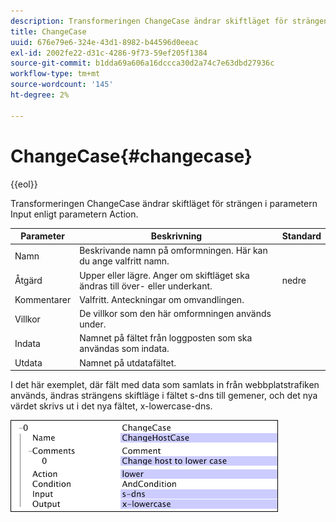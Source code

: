 ```yaml
---
description: Transformeringen ChangeCase ändrar skiftläget för strängen i parametern Input enligt parametern Action.
title: ChangeCase
uuid: 676e79e6-324e-43d1-8982-b44596d0eeac
exl-id: 2002fe22-d31c-4286-9f73-59ef205f1384
source-git-commit: b1dda69a606a16dccca30d2a74c7e63dbd27936c
workflow-type: tm+mt
source-wordcount: '145'
ht-degree: 2%

---
```


# ChangeCase{#changecase}

{{eol}}

Transformeringen ChangeCase ändrar skiftläget för strängen i parametern Input enligt parametern Action.

| Parameter | Beskrivning | Standard |
|---|---|---|
| Namn | Beskrivande namn på omformningen. Här kan du ange valfritt namn. |  |
| Åtgärd | Upper eller lägre. Anger om skiftläget ska ändras till över- eller underkant. | nedre |
| Kommentarer | Valfritt. Anteckningar om omvandlingen. |  |
| Villkor | De villkor som den här omformningen används under. |  |
| Indata | Namnet på fältet från loggposten som ska användas som indata. |  |
| Utdata | Namnet på utdatafältet. |  |

I det här exemplet, där fält med data som samlats in från webbplatstrafiken används, ändras strängens skiftläge i fältet s-dns till gemener, och det nya värdet skrivs ut i det nya fältet, x-lowercase-dns.

![](assets/cfg_TransformationType_ChangeCase.png)
